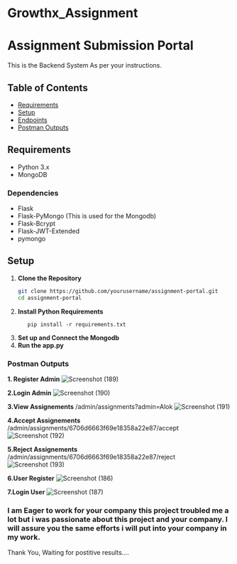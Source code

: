 # Growthx_Assignment
# Assignment Submission Portal

This is the Backend System As per your instructions.

## Table of Contents
- [Requirements](#requirements)
- [Setup](#setup)
- [Endpoints](#endpoints)
- [Postman Outputs](#postman-outputs)

## Requirements

- Python 3.x
- MongoDB

### Dependencies
- Flask
- Flask-PyMongo (This is used for the Mongodb)
- Flask-Bcrypt 
- Flask-JWT-Extended
- pymongo

## Setup

1. **Clone the Repository**
   ```bash
   git clone https://github.com/yourusername/assignment-portal.git
   cd assignment-portal

2. **Install Python Requirements**
   ```windows
      pip install -r requirements.txt
   
3. **Set up and Connect the Mongodb**
4. **Run the app.py**

### Postman Outputs
**1. Register Admin**
![Screenshot (189)](https://github.com/user-attachments/assets/cd8a421d-5448-4a2e-b540-de8fbca0e0ca)

**2.Login Admin**
![Screenshot (190)](https://github.com/user-attachments/assets/063cca65-9d5f-49f4-9197-a0108b0bb1c6)

**3.View Assignements**
/admin/assignments?admin=Alok
![Screenshot (191)](https://github.com/user-attachments/assets/3ab96f68-ac62-4f69-b5ca-53c0e5f03aaf)

**4.Accept Assignements**
/admin/assignments/6706d6663f69e18358a22e87/accept
![Screenshot (192)](https://github.com/user-attachments/assets/5ae43b65-6db8-4ff1-b9c7-325bf0f908e3)

**5.Reject Assignements**
/admin/assignments/6706d6663f69e18358a22e87/reject
![Screenshot (193)](https://github.com/user-attachments/assets/73c7fa33-632b-4109-a5b6-4f5895db2928)

**6.User Register**
![Screenshot (186)](https://github.com/user-attachments/assets/72f277db-ed0c-4c58-b8f3-e0222bea8bea)

**7.Login User**
![Screenshot (187)](https://github.com/user-attachments/assets/fb840241-101c-46a2-b1db-fbe6be799361)

### I am Eager to work for your company this project troubled me a lot but i was passionate about this project and your company. I will assure you the same efforts i will put into your company in my work.
Thank You, Waiting for postitive results....
